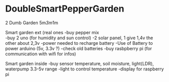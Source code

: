 # DoubleSmartPepperGarden
2 Dumb Garden 5m*3m*1m

Smart garden ext (real ones 
	-buy pepper mix  
	-buy 2 uno  (for humidity and sun control) 
	-2 solar panel, 1 give 1,4v the other about 2,3v
	  -power needed to recharge battery 
  -Use of Battery to power arduino (5v, 3.3v ?)
    -check old batteries
  -buy rasbpberry pi (for communication with wifi for infos) 

Smart garden inside
	-buy sensor temperature, soil moisture, light(LDR), waterpump 3.3-5v range
	-light to control temperature 
	-display for raspberry pi 
